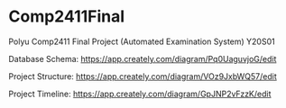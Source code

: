 # Comp2411Final
 Polyu Comp2411 Final Project (Automated Examination System) Y20S01

Database Schema: https://app.creately.com/diagram/Pq0UaguvjoG/edit

Project Structure: https://app.creately.com/diagram/VOz9JxbWQ57/edit

Project Timeline: https://app.creately.com/diagram/GpJNP2vFzzK/edit
